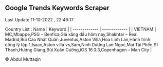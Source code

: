 

## Google Trends Keywords Scraper 
 
Last Update 11-10-2022 , 22:49:17

Country List :
 Name  | Keyword |
| ------------- | ------------- |
| VIETNAM | MC,Mbappe,PSG – Benfica,Giá xăng dầu hôm nay,Shakhtar – Real Madrid,Bùi Cao Nhật Quân,Juventus,Aston Villa,Hoa Linh Lan,Hành trình công lý tập 1,Isaac,Aston villa vs,Sam,Ninh Dương Lan Ngọc,Mai Tài Phến,Sĩ Thanh,Hương Giang,Bùi Xuân Cường,iOS 16.0.3,Copenhagen – Man City |



© Abdul Muttaqin 
